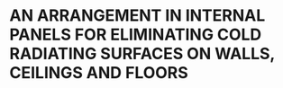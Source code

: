 # AN ARRANGEMENT IN INTERNAL PANELS FOR ELIMINATING COLD RADIATING SURFACES ON WALLS, CEILINGS AND FLOORS